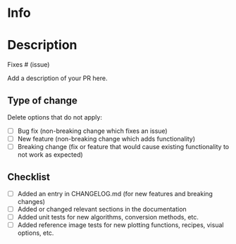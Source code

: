 # Info

<!--
* Please don't force push to PRs, it removes the history, creates bad notifications, and we will squash and merge in the end.
* Feel free to ping for a review after a few days (@simondanisch, @ffreyer). We can't guarantee a review in a certain time frame, but we can guarantee to forget about PRs after a while.
* The easier a PR is to review, the easier we can merge it:
    * The more tests you add, the easier it is to see that your change works
    * The clearer the problem being solved the easier.
-->
# Description

Fixes # (issue)

Add a description of your PR here.

## Type of change

Delete options that do not apply:

- [ ] Bug fix (non-breaking change which fixes an issue)
- [ ] New feature (non-breaking change which adds functionality)
- [ ] Breaking change (fix or feature that would cause existing functionality to not work as expected)

## Checklist

- [ ] Added an entry in CHANGELOG.md (for new features and breaking changes)
- [ ] Added or changed relevant sections in the documentation
- [ ] Added unit tests for new algorithms, conversion methods, etc.
- [ ] Added reference image tests for new plotting functions, recipes, visual options, etc.
